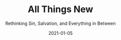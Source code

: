 ---
date: 2021-01-05
dateYear: 2021
isbn: 9781953677006
title: All Things New
subtitle: Rethinking Sin, Salvation, and Everything in Between
description: "Robert MacFarlane has written that language does not just register experience, it produces it. Our religious language in particular informs and shapes our understanding of God, our sense of self, and the way we make sense of our challenging path back to loving Heavenly Parents. Unfortunately, to an extent we may not realize, our religious vocabulary has been shaped by prior generations whose creeds, in Joseph Smith s words, have filled the world with confusion. 'I make all things new,' proclaimed the Lord. Regrettably, many are still mired in the past, in ways we have not recognized. In this book, Fiona and Terryl Givens trace the roots of our religious vocabulary, explore how a flawed inheritance compounds the wounds and challenges of a life devoted to discipleship, and suggest ways of reformulating our language in more healthy ways all in the hope that, as B. H. Roberts urged, we may all cooperate in the works of the Spirit to find a truer expression of a gospel restored."
cover: cover-all-things-new.jpeg
coverGoogle: https://books.google.com/books/content?id=QZjizQEACAAJ&printsec=frontcover&img=1&zoom=1&source=gbs_api
pageCount: 188
authors:
- Fiona Givens
- Terryl Givens
publishers: Faith Matters
published: 2020-09-30
publishedYear: 2020
shelves:
- non-fiction
- faith
- spirituality
favorite: true
---
